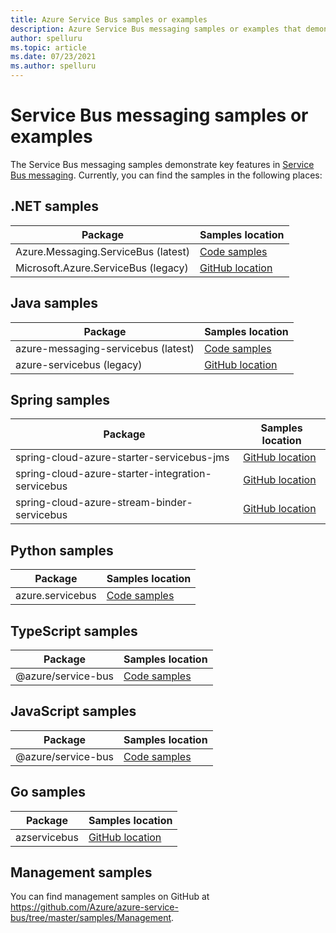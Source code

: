 ```yaml
---
title: Azure Service Bus samples or examples
description: Azure Service Bus messaging samples or examples that demonstrate key features. 
author: spelluru
ms.topic: article
ms.date: 07/23/2021
ms.author: spelluru
---
```


# Service Bus messaging samples or examples
The Service Bus messaging samples demonstrate key features in [Service Bus messaging](https://azure.microsoft.com/services/service-bus/). Currently, you can find the samples in the following places:

## .NET samples

| Package | Samples location | 
| ------- | ---------------- | 
| Azure.Messaging.ServiceBus (latest) | [Code samples](/samples/azure/azure-sdk-for-net/azuremessagingservicebus-samples/) | 
| Microsoft.Azure.ServiceBus (legacy) | [GitHub location](https://github.com/Azure/azure-service-bus/tree/master/samples/DotNet/Microsoft.Azure.ServiceBus) |

## Java samples
| Package | Samples location | 
| ------- | ---------------- | 
| azure-messaging-servicebus (latest) | [Code samples](/samples/azure/azure-sdk-for-java/servicebus-samples/) |
| azure-servicebus (legacy) | [GitHub location](https://github.com/Azure/azure-service-bus/tree/master/samples/Java) |

## Spring samples
| Package                                           | Samples location                                                                                                                                                          | 
|---------------------------------------------------|---------------------------------------------------------------------------------------------------------------------------------------------------------------------------| 
| spring-cloud-azure-starter-servicebus-jms         | [GitHub location](https://github.com/Azure-Samples/azure-spring-boot-samples/tree/spring-cloud-azure_v4.3.0/servicebus/spring-cloud-azure-starter-servicebus-jms)         |
| spring-cloud-azure-starter-integration-servicebus | [GitHub location](https://github.com/Azure-Samples/azure-spring-boot-samples/tree/spring-cloud-azure_v4.3.0/servicebus/spring-cloud-azure-starter-integration-servicebus) |
| spring-cloud-azure-stream-binder-servicebus       | [GitHub location](https://github.com/Azure-Samples/azure-spring-boot-samples/tree/spring-cloud-azure_v4.3.0/servicebus/spring-cloud-azure-stream-binder-servicebus)       |

## Python samples
| Package | Samples location |
| -------------------- | ----------------------- |
| azure.servicebus | [Code samples](/samples/azure/azure-sdk-for-python/servicebus-samples/) |

## TypeScript samples
| Package | Samples location | 
| ------- | ---------------- | 
| @azure/service-bus | [Code samples](/samples/azure/azure-sdk-for-js/service-bus-typescript/) | 

## JavaScript samples
| Package | Samples location | 
| ------- | ---------------- | 
| @azure/service-bus | [Code samples](/samples/azure/azure-sdk-for-js/service-bus-javascript/) | 

## Go samples
| Package | Samples location | 
| ------- | ---------------- | 
| azservicebus | [GitHub location](https://github.com/Azure/azure-sdk-for-go/tree/main/sdk/messaging/azservicebus) |

## Management samples
You can find management samples on GitHub at https://github.com/Azure/azure-service-bus/tree/master/samples/Management.

